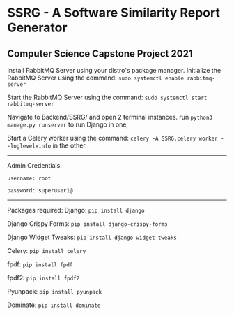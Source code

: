 # SSRG - A Software Similarity Report Generator

Computer Science Capstone Project 2021
---

Install RabbitMQ Server using your distro's package manager.
Initialize the RabbitMQ Server using the command: `sudo systemctl enable rabbitmq-server`

Start the RabbitMQ Server using the command: `sudo systemctl start rabbitmq-server`

Navigate to Backend/SSRG/ and open 2 terminal instances.
run `python3 manage.py runserver` to run Django in one,

Start a Celery worker using the command: `celery -A SSRG.celery worker --loglevel=info` in the other.

---


Admin Credentials:

`username: root`

`password: superuser1@`

---

Packages required:
Django: `pip install django`

Django Crispy Forms: `pip install django-crispy-forms`

Django Widget Tweaks: `pip install django-widget-tweaks`

Celery: `pip install celery`

fpdf: `pip install fpdf`

fpdf2: `pip install fpdf2`

Pyunpack: `pip install pyunpack`

Dominate: `pip install dominate`
